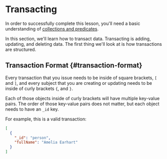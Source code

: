 # Transacting

In order to successfully complete this lesson, you'll need a basic understanding of [collections and predicates](/docs/getting-started/basic-schema#overview).

In this section, we'll learn how to transact data. Transacting is adding, updating, and deleting data. The first thing we'll look at is how transactions are structured.

## Transaction Format {#transaction-format}

Every transaction that you issue needs to be inside of square brackets, `[` and `]`, and every subject that you are creating or updating needs to be inside of curly brackets `{`, and `}`.

Each of those objects inside of curly brackets will have multiple key-value pairs. The order of those key-value pairs does not matter, but each object needs to have an `_id` key.

For example, this is a valid transaction:

```json
[
  {
    "_id": "person",
    "fullName": "Amelia Earhart"
  }
]
```
